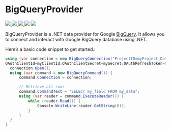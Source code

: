 # BigQueryProvider

<a href="http://dataaccess.cloudapp.net:9999/viewType.html?buildTypeId=BigQueryProvider_DebugTest&guest=1">
<img src="http://img.shields.io/teamcity/http/dataaccess.cloudapp.net:9999/s/BigQueryProvider_DebugTest.svg?style=flat&label=DebugTest"/>
</a>
<a href="http://dataaccess.cloudapp.net:9999/viewType.html?buildTypeId=BigQueryProvider_Releas&guest=1">
<img src="http://img.shields.io/teamcity/http/dataaccess.cloudapp.net:9999/s/BigQueryProvider_Release.svg?style=flat&label=Release"/>
</a>
<a href="https://www.nuget.org/packages/DevExpress.DataAccess.BigQuery">
<img src="https://img.shields.io/nuget/v/DevExpress.DataAccess.BigQuery.svg?style=flat"/>
</a>
<a href="http://www.issuestats.com/github/DevExpress/BigQueryProvider"><img src="http://www.issuestats.com/github/DevExpress/BigQueryProvider/badge/pr" /></a>
<a href="http://www.issuestats.com/github/DevExpress/BigQueryProvider"><img src="http://www.issuestats.com/github/DevExpress/BigQueryProvider/badge/issue" /></a>

BigQueryProvider is a .NET data provider for Google <a href="https://cloud.google.com/bigquery/">BigQuery</a>. It allows you to connect and interact with Google BigQuery database using .NET. 

Here’s a basic code snippet to get started.:
  
  ```C#
using (var connection = new BigQueryConnection("ProjectID=myProject;DataSetId=myDataSet;
OAuthClientId=myClientId;OAuthClientSecret=mySecret;OAuthRefreshToken=myRefreshToken")){
    connection.Open();
    using (var command = new BigQueryCommand()) {
        command.Connection = connection;

        // Retrieve all rows
        command.CommandText = "SELECT my_field FROM my_data";
        using (var reader = command.ExecuteReader()) {
            while (reader.Read()) {
                Console.WriteLine(reader.GetString(0));
            }
        }
    }
}
  
  ```

